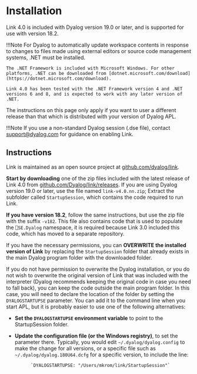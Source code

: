 # Installation

Link 4.0 is included with Dyalog version 19.0 or later, and is supported for use with version 18.2.

!!!Note
	For Dyalog to automatically update workspace contents in response to changes to files made using external editors or source code management systems, .NET must be installed.

	The .NET Framework is included with Microsoft Windows. For other platforms, .NET can be downloaded from [dotnet.microsoft.com/download](https://dotnet.microsoft.com/download).
	
	Link 4.0 has been tested with the .NET Framework version 4 and .NET versions 6 and 8, and is expected to work with any later version of .NET.

The instructions on this page only apply if you want to user a different release than that which is distributed with your version of Dyalog APL.

!!!Note
	If you use a non-standard Dyalog session (.dse file), contact support@dyalog.com for guidance on enabling Link.

## Instructions

Link is maintained as an open source project at [github.com/dyalog/link](https://github.com/dyalog/link).

**Start by downloading** one of the zip files included with the latest release of Link 4.0 from [github.com/Dyalog/link/releases](https://github.com/Dyalog/link/releases). If you are using Dyalog version 19.0 or later, use the file named `link-v4.0.nn.zip`; Extract the subfolder called `StartupSession`, which contains the code required to run Link. 

**If you have version 18.2**, follow the same instructions, but use the zip file with the suffix `-v182`. This file also contains code that is used to populate the `⎕SE.Dyalog` namespace, it is required because Link 3.0 included this code, which has moved to a separate repository.

If you have the necessary permissions, you can **OVERWRITE the installed version of Link** by replacing the `StartupSession` folder that already exists in the main Dyalog program folder with the downloaded folder.

If you do not have permission to overwrite the Dyalog installation, or you do not wish to overwrite the original version of Link that was included with the interpreter (Dyalog recommends keeping the original code in case you need to fall back), you can keep the code outside the main program folder. In this case, you will need to declare the location of the folder by setting the `DYALOGSTARTUPSE` parameter. You can add it to the command line when you start APL, but it is probably easier to use one of the following alternatives:

- **Set the `DYALOGSTARTUPSE` environment variable** to point to the StartupSession folder.

- **Update the configuration file (or the Windows registry)**, to set the parameter there. Typically, you would edit `~/.dyalog/dyalog.config` to make the change for all versions, or a specific file such as `~/.dyalog/dyalog.180U64.dcfg` for a specific version, to include the line:  
		
		    `DYALOGSTARTUPSE: "/Users/mkrom/link/StartupSession"`
